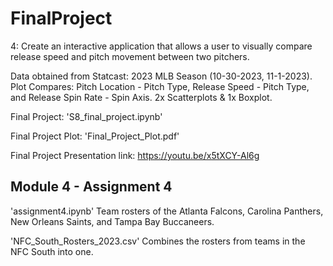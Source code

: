 # FinalProject
4: Create an interactive application that allows a user to visually compare release speed and pitch movement between two pitchers.

Data obtained from Statcast: 2023 MLB Season (10-30-2023, 11-1-2023). Plot Compares: Pitch Location - Pitch Type, Release Speed - Pitch Type, and Release Spin Rate - Spin Axis. 2x Scatterplots & 1x Boxplot. 

Final Project: 'S8_final_project.ipynb'

Final Project Plot: 'Final_Project_Plot.pdf'

Final Project Presentation link: https://youtu.be/x5tXCY-Al6g


## Module 4 - Assignment 4
'assignment4.ipynb'
Team rosters of the Atlanta Falcons, Carolina Panthers, New Orleans Saints, and Tampa Bay Buccaneers.

'NFC_South_Rosters_2023.csv'
Combines the rosters from teams in the NFC South into one.
